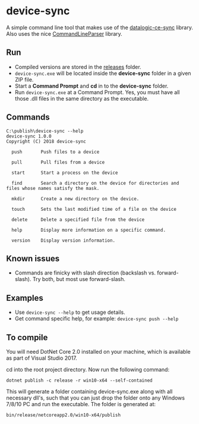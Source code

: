 # device-sync
A simple command line tool that makes use of the [datalogic-ce-sync](https://www.nuget.org/packages/datalogic-ce-sync/) library.
Also uses the nice [CommandLineParser](https://www.nuget.org/packages/CommandLineParser/) library.

## Run
* Compiled versions are stored in the [releases](releases) folder. 
* ```device-sync.exe``` will be located inside the **device-sync** folder in a given ZIP file.
* Start a **Command Prompt** and **cd** in to the **device-sync** folder. 
* Run ```device-sync.exe``` at a Command Prompt.  Yes, you must have all those .dll files in the same directory as the executable. 

## Commands

    C:\publish\device-sync --help
    device-sync 1.0.0
    Copyright (C) 2018 device-sync
    
      push       Push files to a device
    
      pull       Pull files from a device
    
      start      Start a process on the device
    
      find       Search a directory on the device for directories and files whose names satisfy the mask.
    
      mkdir      Create a new directory on the device.
    
      touch      Sets the last modified time of a file on the device
    
      delete     Delete a specified file from the device
    
      help       Display more information on a specific command.
    
      version    Display version information.

## Known issues
* Commands are finicky with slash direction (backslash vs. forward-slash). Try both, but most use forward-slash.

## Examples
* Use ```device-sync --help``` to get usage details.
* Get command specific help, for example: ```device-sync push --help```
  
  
## To compile
You will need DotNet Core 2.0 installed on your machine, which is available as part of Visual Studio 2017.

cd into the root project directory. Now run the following command:

    dotnet publish -c release -r win10-x64 --self-contained


This will generate a folder containing device-sync.exe along with all necessary dll's, such that you can just drop the folder onto any Windows 7/8/10 PC and run the executable.  The folder is generated at:

    bin/release/netcoreapp2.0/win10-x64/publish



